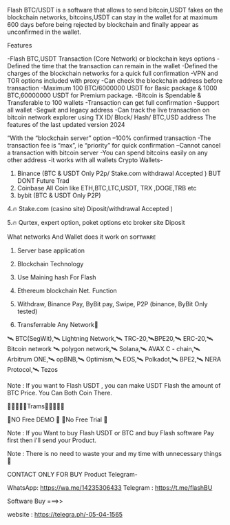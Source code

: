 Flash BTC/USDT is a software that allows to send bitcoin,USDT fakes on the blockchain networks, bitcoins,USDT can stay in the wallet for at maximum 600 days before being rejected by blockchain and finally appear as unconfirmed in the wallet.

Features

-Flash BTC,USDT Transaction (Core Network) or blockchain keys options
-Defined the time that the transaction can remain in the wallet
-Defined the charges of the blockchain networks for a  quick full confirmation
-VPN and TOR options included with proxy
-Can check the blockchain address before transaction
-Maximum 100 BTC/6000000 USDT for Basic package & 1000 BTC,60000000 USDT for Premium package.
-Bitcoin is Spendable & Transferable to 100 wallets
-Transaction can get full confirmation
-Support all wallet
-Segwit and legacy address
-Can track the live transaction on bitcoin network explorer using TX ID/ Block/ Hash/ BTC,USD address
The features of the last updated version 2024

“With the “blockchain server” option
–100% confirmed transaction
-The transaction fee is “max”, ie “priority” for quick confirmation
–Cannot cancel a transaction with bitcoin server
-You can spend bitcoins easily on any other address 
-it works with all wallets
Crypto Wallets-
1. Binance (BTC & USDT Only P2p/ Stake.com withdrawal Accepted ) BUT DONT Future Trad 
2. Coinbase All Coin like ETH,BTC,LTC,USDT, TRX ,DOGE,TRB etc
3. bybit (BTC & USDT Only P2P) 

4.🔥 Stake.com (casino site) Diposit/withdrawal Accepted )

5.🔥 Qurtex, expert option, poket options etc broker site Diposit 


What networks And Wallet does it work on
sᴏғᴛᴡᴀʀᴇ
1. Server base application
2. Blockchain Technology
3. Use Maining hash For Flash
4. Ethereum blockchain Net. Function
5. Withdraw, Binance Pay, ByBit pay, Swipe, P2P (binance, ByBit Only tested)

6. Transferrable Any Network🤷

🛰️ BTC(SegWit),🛰️ Lightning Network,🛰️ TRC-20,🛰️BPE20,🛰️ ERC-20,🛰️ Bitcoin network 🛰️ polygon network,🛰️ Solana,🛰️ AVAX C - chain,🛰️ Arbitrum ONE,🛰️ opBNB,🛰️ Optimism,🛰️ EOS,🛰️ Polkadot,🛰️ BPE2,🛰️ NERA Protocol,🛰️ Tezos



Note : If you want to Flash USDT , you can make USDT Flash the amount of BTC Price. 
You Can Both Coin There.

🔹🔹🔹🔹🔹Trams🔹🔹🔹🔹🔹

🛑NO Free DEMO 🛑 🛑No Free Trial  🛑

Note : If you Want to buy Flash USDT or BTC and buy Flash software Pay first then i'll send your Product.

Note : There is no need to waste your and my time with unnecessary things🤷


CONTACT ONLY FOR BUY Product
Telegram-

WhatsApp: https://wa.me/14235306433
Telegram : https://t.me/flashBU

Software Buy ===>>

website : https://telegra.ph/-05-04-1565
